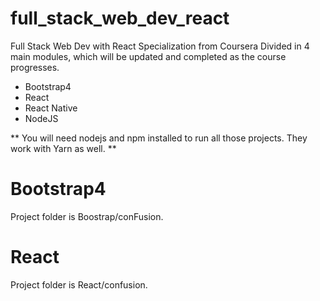 # full_stack_web_dev_react
Full Stack Web Dev with React Specialization from Coursera
Divided in 4 main modules, which will be updated and completed as the course progresses.

* Bootstrap4
* React
* React Native
* NodeJS

** You will need nodejs and npm installed to run all those projects. They work with Yarn as well. **

# Bootstrap4
Project folder is Boostrap/conFusion.

# React
Project folder is React/confusion.
